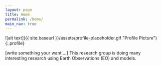 ```yaml
---
layout: page
title: Home
permalink: /home/
main_nav: true
---
```


![alt text]({{ site.baseurl }}/assets/profile-placeholder.gif "Profile Picture"){:.profile}

[write something your want ...]
This research group is doing many interesting research using Earth Observations (EO) and models. 
